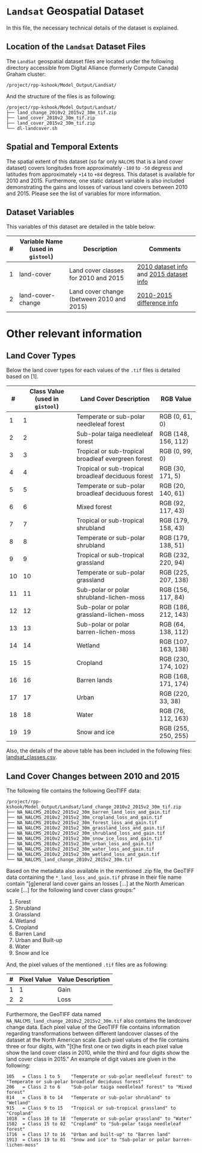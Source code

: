 # `Landsat` Geospatial Dataset
In this file, the necessary technical details of the dataset is explained.

## Location of the `Landsat` Dataset Files
The `LandSat` geospatial dataset files are located under the following directory accessible from Digital Alliance (formerly Compute Canada) Graham cluster:

```console
/project/rpp-kshook/Model_Output/Landsat/
```

And the structure of the files is as following:

```console
/project/rpp-kshook/Model_Output/Landsat/
├── land_change_2010v2_2015v2_30m_tif.zip 
├── land_cover_2010v2_30m_tif.zip
├── land_cover_2015v2_30m_tif.zip
└── dl-landcover.sh
```

## Spatial and Temporal Extents

The spatial extent of this dataset (so far only `NALCMS` that is a land cover dataset) covers longitudes from approximately `-180` to `-50` degress and latitudes from approximately `+14` to `+84` degress. This dataset is available for 2010 and 2015. Furthermore, one static dataset variable is also included demonstrating the gains and losses of various land covers between 2010 and 2015. Please see the list of variables for more information.

## Dataset Variables
This variables of this dataset are detailed in the table below:

|#	|Variable Name (used in `gistool`)	|Description					|Comments	|
|-------|---------------------------------------|-----------------------------------------------|---------------|
|1      |land-cover				|Land cover classes for 2010 and 2015		|[2010 dataset info](http://www.cec.org/north-american-environmental-atlas/land-cover-2010-landsat-30m/) and [2015 dataset info](http://www.cec.org/north-american-environmental-atlas/land-cover-30m-2015-landsat-and-rapideye/)|
|2	|land-cover-change			|Land cover change (between 2010 and 2015)	|[2010-2015 difference info](http://www.cec.org/north-american-environmental-atlas/land-cover-change-30m-2010-2015-landsat/)|


# Other relevant information
## Land Cover Types
Below the land cover types for each values of the `.tif` files is detailed based on [1].

|#      |Class Value (used in `gistool`)	|Land Cover Description						|RGB Value		|
|-------|---------------------------------------|---------------------------------------------------------------|-----------------------|
|1	|1					|Temperate or sub-polar needleleaf forest			|RGB (0, 61, 0)		|
|2	|2					|Sub-polar taiga needleleaf forest				|RGB (148, 156, 112)	|
|3	|3					|Tropical or sub-tropical broadleaf evergreen forest		|RGB (0, 99, 0)		|
|4	|4					|Tropical or sub-tropical broadleaf deciduous forest		|RGB (30, 171, 5)	|
|5	|5					|Temperate or sub-polar broadleaf deciduous forest		|RGB (20, 140, 61)	|
|6	|6					|Mixed forest							|RGB (92, 117, 43)	|
|7	|7					|Tropical or sub-tropical shrubland				|RGB (179, 158, 43)	|
|8	|8					|Temperate or sub-polar shrubland				|RGB (179, 138, 51)	|
|9	|9					|Tropical or sub-tropical grassland				|RGB (232, 220, 94)	|
|10	|10					|Temperate or sub-polar grassland				|RGB (225, 207, 138)	|
|11	|11					|Sub-polar or polar shrubland-lichen-moss			|RGB (156, 117, 84)	|
|12	|12					|Sub-polar or polar grassland-lichen-moss			|RGB (186, 212, 143)	|
|13	|13					|Sub-polar or polar barren-lichen-moss				|RGB (64, 138, 112)	|
|14	|14					|Wetland							|RGB (107, 163, 138)	|
|15	|15					|Cropland							|RGB (230, 174, 102)	|
|16	|16					|Barren lands							|RGB (168, 171, 174)	|
|17	|17					|Urban								|RGB (220, 33, 38)	|
|18	|18					|Water								|RGB (76, 112, 163)	|
|19	|19					|Snow and ice							|RGB (255, 250, 255)	|

Also, the details of the above table has been included in the following files: [landsat_classes.csv](./landsat_classes.csv).

## Land Cover Changes between 2010 and 2015
The following file contains the following GeoTIFF data:
```console
/project/rpp-kshook/Model_Output/Landsat/land_change_2010v2_2015v2_30m_tif.zip
├── NA_NALCMS_2010v2_2015v2_30m_barren_land_loss_and_gain.tif
├── NA_NALCMS_2010v2_2015v2_30m_cropland_loss_and_gain.tif
├── NA_NALCMS_2010v2_2015v2_30m_forest_loss_and_gain.tif
├── NA_NALCMS_2010v2_2015v2_30m_grassland_loss_and_gain.tif
├── NA_NALCMS_2010v2_2015v2_30m_shrubland_loss_and_gain.tif
├── NA_NALCMS_2010v2_2015v2_30m_snow_ice_loss_and_gain.tif
├── NA_NALCMS_2010v2_2015v2_30m_urban_loss_and_gain.tif
├── NA_NALCMS_2010v2_2015v2_30m_water_loss_and_gain.tif
├── NA_NALCMS_2010v2_2015v2_30m_wetland_loss_and_gain.tif
└── NA_NALCMS_land_change_2010v2_2015v2_30m.tif
```

Based on the metadata also available in the mentioned .zip file, the GeoTIFF data containing the `*_land_loss_and_gain.tif` phrase in their file name contain "[g]eneral land cover gains an losses [...] at the North American scale [...] for the following land cover class groups:"

  1. Forest
  2. Shrubland
  3. Grassland
  4. Wetland
  5. Cropland
  6. Barren Land
  7. Urban and Built-up
  8. Water
  9. Snow and Ice   

And, the pixel values of the mentioned `.tif` files are as following:

|#	|Pixel Value |Value Description |
|-------|------------|------------------|
|1	|1	     |Gain	        |
|2	|2	     |Loss	        |

Furthermore, the GeoTIFF data named `NA_NALCMS_land_change_2010v2_2015v2_30m.tif` also contains the landcover change data. Each pixel value of the GeoTIFF file contains information regarding transformations between different landcover classes of the dataset at the North American scale. Each pixel values of the file contains three or four digits, with "[t]he first one or two digits in each pixel value show the land cover class in 2010, while the third and four digits show the land cover class in 2015." An example of digit values are given in the following:

```
105   = Class 1 to 5	"Temperate or sub-polar needleleaf forest" to "Temperate or sub-polar broadleaf deciduous forest"
206   = Class 2 to 6	"Sub-polar taiga needleleaf forest" to "Mixed forest"
814   = Class 8 to 14	"Temperate or sub-polar shrubland" to "Wetland"
915   = Class 9 to 15	"Tropical or sub-tropical grassland" to "Cropland"
1018  = Class 10 to 18	"Temperate or sub-polar grassland" to "Water"
1502  = Class 15 to 02	"Cropland" to "Sub-polar taiga needleleaf forest"
1716  = Class 17 to 16	"Urban and built-up" to "Barren land"
1913  = Class 19 to 01	"Snow and ice" to "Sub-polar or polar barren-lichen-moss"
```
